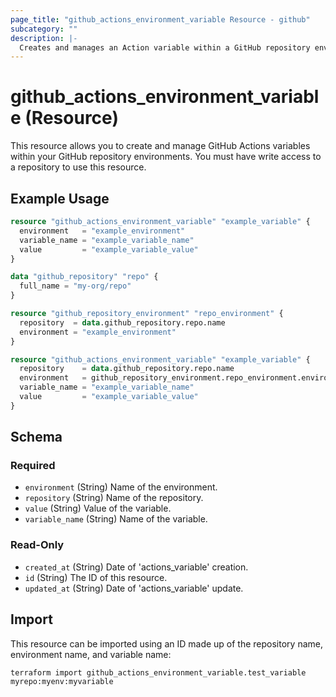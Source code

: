 ```yaml
---
page_title: "github_actions_environment_variable Resource - github"
subcategory: ""
description: |-
  Creates and manages an Action variable within a GitHub repository environment
---
```


# github_actions_environment_variable (Resource)

This resource allows you to create and manage GitHub Actions variables within your GitHub repository environments. You must have write access to a repository to use this resource.

## Example Usage

```terraform
resource "github_actions_environment_variable" "example_variable" {
  environment   = "example_environment"
  variable_name = "example_variable_name"
  value         = "example_variable_value"
}
```

```terraform
data "github_repository" "repo" {
  full_name = "my-org/repo"
}

resource "github_repository_environment" "repo_environment" {
  repository  = data.github_repository.repo.name
  environment = "example_environment"
}

resource "github_actions_environment_variable" "example_variable" {
  repository    = data.github_repository.repo.name
  environment   = github_repository_environment.repo_environment.environment
  variable_name = "example_variable_name"
  value         = "example_variable_value"
}
```

<!-- schema generated by tfplugindocs -->
## Schema

### Required

- `environment` (String) Name of the environment.
- `repository` (String) Name of the repository.
- `value` (String) Value of the variable.
- `variable_name` (String) Name of the variable.

### Read-Only

- `created_at` (String) Date of 'actions_variable' creation.
- `id` (String) The ID of this resource.
- `updated_at` (String) Date of 'actions_variable' update.

## Import

This resource can be imported using an ID made up of the repository name, environment name, and variable name:

```shell
terraform import github_actions_environment_variable.test_variable myrepo:myenv:myvariable
```
